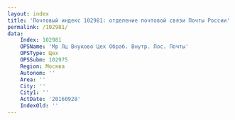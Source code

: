 ```yaml
---
layout: index
title: 'Почтовый индекс 102981: отделение почтовой связи Почты России'
permalink: /102981/
data:
    Index: 102981
    OPSName: 'Мр Лц Внуково Цех Обраб. Внутр. Пос. Почты'
    OPSType: Цех
    OPSSubm: 102975
    Region: Москва
    Autonom: ''
    Area: ''
    City: ''
    City1: ''
    ActDate: '20160928'
    IndexOld: ''
---
```

